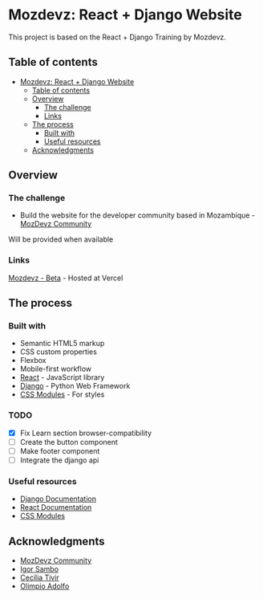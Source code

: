 # Mozdevz: React + Django Website

This project is based on the React + Django Training by Mozdevz.  

## Table of contents

- [Mozdevz: React + Django Website](#mozdevz-react--django-website)
  - [Table of contents](#table-of-contents)
  - [Overview](#overview)
    - [The challenge](#the-challenge)
    - [Links](#links)
  - [The process](#the-process)
    - [Built with](#built-with)
    - [Useful resources](#useful-resources)
  - [Acknowledgments](#acknowledgments)

## Overview

### The challenge

- Build the website for the developer community based in Mozambique - [MozDevz Community](https://github.com/mozdevz)

Will be provided when available

### Links

[Mozdevz - Beta](http://mozdevz-frontend.vercel.app/) - Hosted at Vercel

## The process
### Built with

- Semantic HTML5 markup
- CSS custom properties
- Flexbox
- Mobile-first workflow
- [React](https://reactjs.org/) - JavaScript library
- [Django](https://www.djangoproject.com/) - Python Web Framework
- [CSS Modules](https://github.com/css-modules/css-modules) - For styles

### TODO

- [X] Fix Learn section browser-compatibility
- [ ] Create the button component
- [ ] Make footer component
- [ ] Integrate the django api

### Useful resources

- [Django Documentation](https://docs.djangoproject.com/en/3.2/)
- [React Documentation](https://reactjs.org/docs/getting-started.html)
- [CSS Modules](https://github.com/css-modules/css-modules)

## Acknowledgments

- [MozDevz Community](https://github.com/mozdevz)
- [Igor Sambo](https://twitter.com/LSambo02)
- [Cecilia Tivir](https://github.com/ctivir)
- [Olimpio Adolfo](https://twitter.com/rnrnshn)
